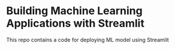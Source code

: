 # Building Machine Learning Applications with Streamlit
 This repo contains a code for deploying ML model using Streamlit
